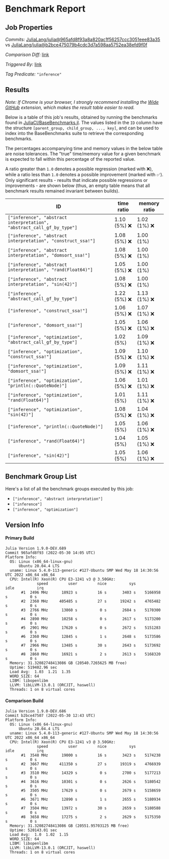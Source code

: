 # Benchmark Report

## Job Properties

*Commits:* [JuliaLang/julia@965afd8f93a8a820ac1f56257ccc3051eee83a35](https://github.com/JuliaLang/julia/commit/965afd8f93a8a820ac1f56257ccc3051eee83a35) vs [JuliaLang/julia@b2bce475079b4cdc3d7a598aa5752ea38efd9f0f](https://github.com/JuliaLang/julia/commit/b2bce475079b4cdc3d7a598aa5752ea38efd9f0f)

*Comparison Diff:* [link](https://github.com/JuliaLang/julia/compare/b2bce475079b4cdc3d7a598aa5752ea38efd9f0f..965afd8f93a8a820ac1f56257ccc3051eee83a35)

*Triggered By:* [link](https://github.com/JuliaLang/julia/pull/45272#issuecomment-1141198867)

*Tag Predicate:* `"inference"`

## Results

*Note: If Chrome is your browser, I strongly recommend installing the [Wide GitHub](https://chrome.google.com/webstore/detail/wide-github/kaalofacklcidaampbokdplbklpeldpj?hl=en)
extension, which makes the result table easier to read.*

Below is a table of this job's results, obtained by running the benchmarks found in
[JuliaCI/BaseBenchmarks.jl](https://github.com/JuliaCI/BaseBenchmarks.jl). The values
listed in the `ID` column have the structure `[parent_group, child_group, ..., key]`,
and can be used to index into the BaseBenchmarks suite to retrieve the corresponding
benchmarks.

The percentages accompanying time and memory values in the below table are noise tolerances. The "true"
time/memory value for a given benchmark is expected to fall within this percentage of the reported value.

A ratio greater than `1.0` denotes a possible regression (marked with :x:), while a ratio less
than `1.0` denotes a possible improvement (marked with :white_check_mark:). Only significant results - results
that indicate possible regressions or improvements - are shown below (thus, an empty table means that all
benchmark results remained invariant between builds).

| ID | time ratio | memory ratio |
|----|------------|--------------|
| `["inference", "abstract interpretation", "abstract_call_gf_by_type"]` | 1.10 (5%) :x: | 1.02 (1%) :x: |
| `["inference", "abstract interpretation", "construct_ssa!"]` | 1.08 (5%) :x: | 1.00 (1%)  |
| `["inference", "abstract interpretation", "domsort_ssa!"]` | 1.08 (5%) :x: | 1.00 (1%)  |
| `["inference", "abstract interpretation", "rand(Float64)"]` | 1.05 (5%) :x: | 1.00 (1%)  |
| `["inference", "abstract interpretation", "sin(42)"]` | 1.08 (5%) :x: | 1.00 (1%)  |
| `["inference", "abstract_call_gf_by_type"]` | 1.22 (5%) :x: | 1.13 (1%) :x: |
| `["inference", "construct_ssa!"]` | 1.06 (5%) :x: | 1.07 (1%) :x: |
| `["inference", "domsort_ssa!"]` | 1.05 (5%) :x: | 1.06 (1%) :x: |
| `["inference", "optimization", "abstract_call_gf_by_type"]` | 1.02 (5%)  | 1.09 (1%) :x: |
| `["inference", "optimization", "construct_ssa!"]` | 1.09 (5%) :x: | 1.10 (1%) :x: |
| `["inference", "optimization", "domsort_ssa!"]` | 1.09 (5%) :x: | 1.11 (1%) :x: |
| `["inference", "optimization", "println(::QuoteNode)"]` | 1.06 (5%) :x: | 1.01 (1%) :x: |
| `["inference", "optimization", "rand(Float64)"]` | 1.01 (5%)  | 1.11 (1%) :x: |
| `["inference", "optimization", "sin(42)"]` | 1.08 (5%) :x: | 1.04 (1%) :x: |
| `["inference", "println(::QuoteNode)"]` | 1.05 (5%)  | 1.06 (1%) :x: |
| `["inference", "rand(Float64)"]` | 1.04 (5%)  | 1.05 (1%) :x: |
| `["inference", "sin(42)"]` | 1.05 (5%)  | 1.06 (1%) :x: |

## Benchmark Group List

Here's a list of all the benchmark groups executed by this job:

- `["inference", "abstract interpretation"]`
- `["inference"]`
- `["inference", "optimization"]`

## Version Info

#### Primary Build

```
Julia Version 1.9.0-DEV.689
Commit 965afd8f93 (2022-05-30 14:05 UTC)
Platform Info:
  OS: Linux (x86_64-linux-gnu)
      Ubuntu 20.04.4 LTS
  uname: Linux 5.4.0-113-generic #127-Ubuntu SMP Wed May 18 14:30:56 UTC 2022 x86_64 x86_64
  CPU: Intel(R) Xeon(R) CPU E3-1241 v3 @ 3.50GHz: 
              speed         user         nice          sys         idle          irq
       #1  2496 MHz      18923 s         16 s       3403 s    5166958 s          0 s
       #2  2360 MHz     405485 s         27 s      19242 s    4765482 s          0 s
       #3  2766 MHz      13860 s          0 s       2684 s    5170300 s          0 s
       #4  2890 MHz      10258 s          0 s       2617 s    5173200 s          0 s
       #5  2901 MHz      17620 s          0 s       2672 s    5151283 s          0 s
       #6  2360 MHz      12845 s          1 s       2648 s    5173586 s          0 s
       #7  2966 MHz      13485 s         30 s       2643 s    5173692 s          0 s
       #8  2860 MHz      16921 s          2 s       2613 s    5168320 s          0 s
  Memory: 31.32082748413086 GB (20540.7265625 MB free)
  Uptime: 519402.96 sec
  Load Avg:  1.03  1.21  1.35
  WORD_SIZE: 64
  LIBM: libopenlibm
  LLVM: libLLVM-13.0.1 (ORCJIT, haswell)
  Threads: 1 on 8 virtual cores

```

#### Comparison Build

```
Julia Version 1.9.0-DEV.686
Commit b2bce47507 (2022-05-30 12:43 UTC)
Platform Info:
  OS: Linux (x86_64-linux-gnu)
      Ubuntu 20.04.4 LTS
  uname: Linux 5.4.0-113-generic #127-Ubuntu SMP Wed May 18 14:30:56 UTC 2022 x86_64 x86_64
  CPU: Intel(R) Xeon(R) CPU E3-1241 v3 @ 3.50GHz: 
              speed         user         nice          sys         idle          irq
       #1  3548 MHz      19000 s         16 s       3423 s    5174238 s          0 s
       #2  3667 MHz     411350 s         27 s      19319 s    4766939 s          0 s
       #3  3510 MHz      14329 s          0 s       2700 s    5177213 s          0 s
       #4  3616 MHz      10301 s          0 s       2626 s    5180542 s          0 s
       #5  3505 MHz      17629 s          0 s       2679 s    5158659 s          0 s
       #6  3671 MHz      12890 s          1 s       2655 s    5180934 s          0 s
       #7  3504 MHz      13972 s         30 s       2659 s    5180588 s          0 s
       #8  3658 MHz      17275 s          2 s       2629 s    5175350 s          0 s
  Memory: 31.32082748413086 GB (20551.95703125 MB free)
  Uptime: 520143.01 sec
  Load Avg:  1.0  1.02  1.15
  WORD_SIZE: 64
  LIBM: libopenlibm
  LLVM: libLLVM-13.0.1 (ORCJIT, haswell)
  Threads: 1 on 8 virtual cores

```
